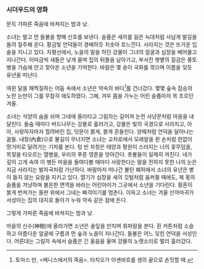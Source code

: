 ### 시더우드의 영화

문득 가파른 죽음에 바쳐지는 밤과 낮. 

소녀는 멀고 먼 들불을 향해 신호를 보낸다. 슬픔은 새끼를 잃은 늑대처럼 사납게 발길을 돌려 질주해 온다. 황금빛 언덕들이 경배하듯 치솟아 흐느낀다. 사라지는 것은 뜨거운 입술을 지니고 있다. 지평선에서, 노을의 말을 하던 강물이 그녀의 얼굴과 심장을 베어물고 지나간다. 이따금씩 새들은 낮게 울며 집의 뒤뜰을 날아가고, 부서진 햇볕의 질감은 풍토병을 가슴에 안고 찾아온 소년을 기억한다. 바람은 몇 송이 국화를 꺾으며 이름을 잊듯 유년을 떠난다. 

여윈 달을 채찍질하는 어둠 속에서 소년은 약속의 바다[^*]를 건너갔다. 몇몇 숲속 짐승의 노란 눈만이 그를 무참히 애도하였다. 그해, 겨우 몸을 가누는 어린 슬픔마저 목 조르던 겨울. 

소녀는 석양의 숨을 쉬며 그네에 올라타고 그림자는 길어져 눈먼 사냥꾼처럼 마을을 내달린다. 들숨 때마다 버드나무는 강물로 흘러가고, 강물은 빛의 국경으로 사라지고, 아아, 사랑하자마자 헐려버린 집, 덧문이 붉게, 붉게 흔들린다. 양떼처럼 언덕을 달아나는 꿈들. 내창(內倉)으로 불길이 무너지면 소녀는 교차로에서 모래알을 쥔 손처럼 한없이 땅거미로 달려가는 기차를 본다. 텅 빈 차창은 태양과 평원이 스러지는 너의 꽃무덤을, 목젖을 타오르는 열병을, 우리의 푸른 영혼을 앗아간다. 촛불들이 일제히 꺼진다. 네가 깊이 고개 숙여 이 병든 마을을 들여다볼 때마다 사랑한다는 말을 전하지 못한 나의 눈은 지금 사라지는 발자국처럼 가난하다. 바람마저 떠나간 불탄 폐허에서 소녀의 유년은 볕이 들지 않는 요람을 지키고 있다. 열기가 심장을 새의 깃털처럼 움켜쥘 때에도, 제 몫의 슬픔을 겨냥하며 불온한 면역을 바라는 어린아이가 그곳에서 소년을 기다린다. 황혼이 붉게 번져가는 들판 위에서 그네는 삐걱이기를 멈춘다. 이윽고 소녀는 겨울 산까마귀가 서성이는 집의 대지로 돌아가 누워 약속 같은 잠에 든다. 

그렇게 가파른 죽음에 바쳐지는 밤과 낮. 

마을의 신수(神樹)에 올라가면 소년은 솔잎을 만지며 휘파람을 분다. 흰 커튼처럼 소슬하고 아름다운 얼굴에 구름과 먼 숲과 노을이 지나간다. 들불은 어느 잊힌 언덕을 서성인다. 어른대는 그림자 속에서 슬픔은 긴 울음을 울며 강물의 노랫소리로 멀리 흘러갔다.

[^*]: 토마스 만, <베니스에서의 죽음>. 타치오가 아셴바흐를 생의 끝으로 손짓할 때.
